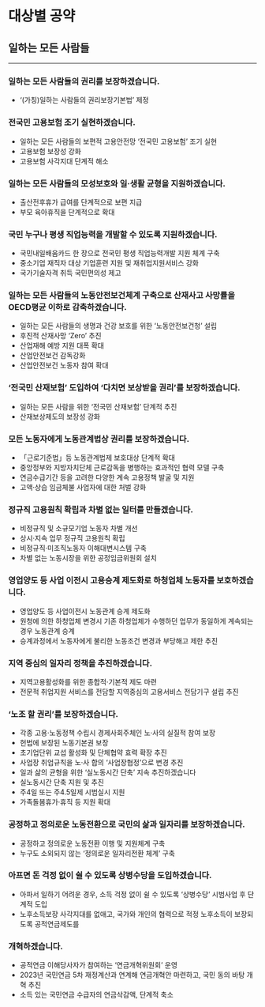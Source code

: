 # 대상별 공약

## 일하는 모든 사람들

---

### 일하는 모든 사람들의 권리를 보장하겠습니다.
- ‘(가칭)일하는 사람들의 권리보장기본법’ 제정

### 전국민 고용보험 조기 실현하겠습니다.
- 일하는 모든 사람들의 보편적 고용안전망 ‘전국민 고용보험’ 조기 실현
- 고용보험 보장성 강화
- 고용보험 사각지대 단계적 해소

### 일하는 모든 사람들의 모성보호와 일·생활 균형을 지원하겠습니다.
- 출산전후휴가 급여를 단계적으로 보편 지급
- 부모 육아휴직을 단계적으로 확대

### 국민 누구나 평생 직업능력을 개발할 수 있도록 지원하겠습니다.
- 국민내일배움카드 한 장으로 전국민 평생 직업능력개발 지원 체계 구축
- 중소기업 재직자 대상 기업훈련 지원 및 재취업지원서비스 강화
- 국가기술자격 취득 국민편의성 제고

### 일하는 모든 사람들의 노동안전보건체계 구축으로 산재사고 사망률을 OECD평균 이하로 감축하겠습니다.
- 일하는 모든 사람들의 생명과 건강 보호를 위한 ‘노동안전보건청’ 설립
- 후진적 산재사망 ‘Zero’ 추진
- 산업재해 예방 지원 대폭 확대
- 산업안전보건 감독강화
- 산업안전보건 노동자 참여 확대

### ‘전국민 산재보험’ 도입하여 ‘다치면 보상받을 권리’를 보장하겠습니다.
- 일하는 모든 사람을 위한 ‘전국민 산재보험’ 단계적 추진
- 산재보상제도의 보장성 강화

### 모든 노동자에게 노동관계법상 권리를 보장하겠습니다.
- 「근로기준법」등 노동관계법제 보호대상 단계적 확대
- 중앙정부와 지방자치단체 근로감독을 병행하는 효과적인 협력 모델 구축
- 연금수급기간 등을 고려한 다양한 계속 고용정책 발굴 및 지원
- 고액·상습 임금체불 사업자에 대한 처벌 강화

### 정규직 고용원칙 확립과 차별 없는 일터를 만들겠습니다.
- 비정규직 및 소규모기업 노동자 차별 개선
- 상시·지속 업무 정규직 고용원칙 확립
- 비정규직·미조직노동자 이해대변시스템 구축
- 차별 없는 노동시장을 위한 공정임금위원회 설치

### 영업양도 등 사업 이전시 고용승계 제도화로 하청업체 노동자를 보호하겠습니다.
- 영업양도 등 사업이전시 노동관계 승계 제도화
- 원청에 의한 하청업체 변경시 기존 하청업체가 수행하던 업무가 동일하게 계속되는 경우 노동관계 승계
- 승계과정에서 노동자에게 불리한 노동조건 변경과 부당해고 제한 추진

### 지역 중심의 일자리 정책을 추진하겠습니다.
- 지역고용활성화를 위한 종합적·기본적 제도 마련
- 전문적 취업지원 서비스를 전담할 지역중심의 고용서비스 전담기구 설립 추진

### ‘노조 할 권리’를 보장하겠습니다.
- 각종 고용·노동정책 수립시 경제사회주체인 노·사의 실질적 참여 보장
- 헌법에 보장된 노동기본권 보장
- 초기업단위 교섭 활성화 및 단체협약 효력 확장 추진
- 사업장 취업규칙을 노·사 합의 ‘사업장협정’으로 변경 추진
- 일과 삶의 균형을 위한 ‘실노동시간 단축’ 지속 추진하겠습니다
- 실노동시간 단축 지원 및 추진
- 주4일 또는 주4.5일제 시범실시 지원
- 가족돌봄휴가·휴직 등 지원 확대

### 공정하고 정의로운 노동전환으로 국민의 삶과 일자리를 보장하겠습니다.
- 공정하고 정의로운 노동전환 이행 및 지원체계 구축
- 누구도 소외되지 않는 ‘정의로운 일자리전환 체계’ 구축

### 아프면 돈 걱정 없이 쉴 수 있도록 상병수당을 도입하겠습니다.
- 아파서 일하기 어려운 경우, 소득 걱정 없이 쉴 수 있도록 ‘상병수당’ 시범사업 후 단계적 도입
- 노후소득보장 사각지대를 없애고, 국가와 개인의 협력으로 적정 노후소득이 보장되도록 공적연금제도를 

### 개혁하겠습니다.
- 공적연금 이해당사자가 참여하는 ‘연금개혁위원회’ 운영
- 2023년 국민연금 5차 재정계산과 연계해 연금개혁안 마련하고, 국민 동의 바탕 개혁 추진
- 소득 있는 국민연금 수급자의 연금삭감액, 단계적 축소